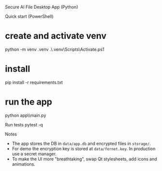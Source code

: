 Secure AI File Desktop App (Python)

Quick start (PowerShell)
# create and activate venv
python -m venv .venv
.\\.venv\\Scripts\\Activate.ps1

# install
pip install -r requirements.txt

# run the app
python app\\\main.py

Run tests
pytest -q

Notes
- The app stores the DB in `data/app.db` and encrypted files in `storage/`.
- For demo the encryption key is stored at `data/fernet.key`. In production use a secret manager.
- To make the UI more "breathtaking", swap Qt stylesheets, add icons and animations.
